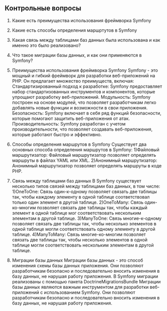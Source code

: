 
## Контрольные вопросы

1. Какие есть преимущества использования фреймворка Symfony
2. Какие есть способы определения маршртутов в Symfony
3. Какая связь между таблицами баз данных была использована и как именно это было реализовано?
4. Что такое миграции базы данных, и как они применяются в Symfony?



1. Преимущества использования фреймворка Symfony
Symfony - это мощный и гибкий фреймворк для разработки веб-приложений на PHP. Он предлагает множество преимуществ, включая:
Стандартизированный подход к разработке: Symfony предоставляет набор стандартизованных инструментов и компонентов, которые упрощают разработку веб-приложений.
Модульность: Symfony построен на основе модулей, что позволяет разработчикам легко добавлять новые функции и возможности в свои приложения.
Безопасность: Symfony включает в себя ряд функций безопасности, которые помогают защитить веб-приложения от атак.
Производительность: Symfony разработан с учетом производительности, что позволяет создавать веб-приложения, которые работают быстро и эффективно.

2. Способы определения маршрутов в Symfony
Существует два основных способа определения маршрутов в Symfony:
1)Файловый маршрутизатор: Файловый маршрутизатор позволяет определять маршруты в файлах YAML или XML.
2)Анонимный маршрутизатор: Анонимный маршрутизатор позволяет определять маршруты в коде PHP.

3. Связь между таблицами баз данных
В Symfony существует несколько типов связей между таблицами баз данных, в том числе:
1)OneToOne: Связь один-к-одному позволяет связать две таблицы так, чтобы каждому элементу в одной таблице соответствовал только один элемент в другой таблице.
2)OneToMany: Связь один-ко-многим позволяет связать две таблицы так, чтобы каждый элемент в одной таблице мог соответствовать нескольким элементам в другой таблице.
3)ManyToOne: Связь многие-к-одному позволяет связать две таблицы так, чтобы несколько элементов в одной таблице могли соответствовать одному элементу в другой таблице.
4)ManyToMany: Связь многие-ко-многим позволяет связать две таблицы так, чтобы несколько элементов в одной таблице могли соответствовать нескольким элементам в другой таблице.

4. Миграции базы данных
Миграции базы данных - это способ изменения схемы базы данных приложения. Они позволяют разработчикам безопасно и последовательно вносить изменения в базу данных, не нарушая работу приложения.
В Symfony миграции реализованы с помощью пакета DoctrineMigrationsBundle
Миграции базы данных являются важным инструментом для разработки веб-приложений с использованием Symfony. Они позволяют разработчикам безопасно и последовательно вносить изменения в базу данных, не нарушая работу приложения.
